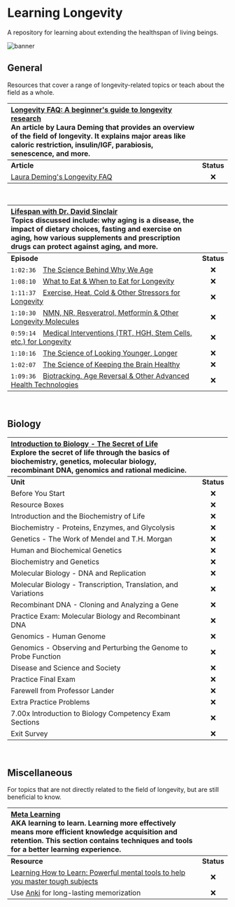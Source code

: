 # Learning Longevity
A repository for learning about extending the healthspan of living beings.

![banner](https://assets.answersingenesis.org/img/cms/content/contentnode/header_image/characters/jam-jellyfish.png)

## General
Resources that cover a range of longevity-related topics or teach about the field as a whole.

| [Longevity FAQ: A beginner's guide to longevity research](https://www.ldeming.com/longevityfaq) <br> An article by Laura Deming that provides an overview of the field of longevity. It explains major areas like caloric restriction, insulin/IGF, parabiosis, senescence, and more.  | |
| :----------------------------------------------------------------------------------------------------------------------------------------------------  | :--------: |
| **Article**                                                                                                                                            | **Status** |
|  [Laura Deming's Longevity FAQ](https://www.ldeming.com/longevityfaq)                                                                                  |     ❌     |

<br>

| [Lifespan with Dr. David Sinclair](https://www.youtube.com/playlist?list=PLD5B7ZO3P953hrxL9yEvVeu5X43d6SB3h) <br> Topics discussed include: why aging is a disease, the impact of dietary choices, fasting and exercise on aging, how various supplements and prescription drugs can protect against aging, and more.  | |
| :----------------------------------------------------------------------------------------------------------------------------------------------------  | :--------: |
| **Episode**                                                                                                                                            | **Status** |
|  `1:02:36` [The Science Behind Why We Age](https://www.youtube.com/watch?v=X1kLizzdb2c)                                                                |     ❌     |
|  `1:08:10` [What to Eat & When to Eat for Longevity](https://www.youtube.com/watch?v=wD8reCw3Kls)                                                      |     ❌     |
|  `1:11:37` [Exercise, Heat, Cold & Other Stressors for Longevity](https://www.youtube.com/watch?v=4Yc5EXX9YWg)                                         |     ❌     |
|  `1:10:30` [NMN, NR, Resveratrol, Metformin & Other Longevity Molecules](https://www.youtube.com/watch?v=bRWT7hVgwuM)                                  |     ❌     |
|  `0:59:14` [Medical Interventions (TRT, HGH, Stem Cells, etc.) for Longevity](https://www.youtube.com/watch?v=RUiRFGX1Oqs)                             |     ❌     |
|  `1:10:16` [The Science of Looking Younger, Longer](https://www.youtube.com/watch?v=-6Laa2LiS2E)                                                       |     ❌     |
|  `1:02:07` [The Science of Keeping the Brain Healthy](https://www.youtube.com/watch?v=XXtioWl9BWg)                                                     |     ❌     |
|  `1:09:36` [Biotracking, Age Reversal & Other Advanced Health Technologies](https://www.youtube.com/watch?v=mrnQkA8I6DQ)                               |     ❌     |

<br>

## Biology

| [Introduction to Biology - The Secret of Life](https://www.edx.org/course/introduction-to-biology-the-secret-of-life-3) <br> Explore the secret of life through the basics of biochemistry, genetics, molecular biology, recombinant DNA, genomics and rational medicine. | |
| :----------------------------------------------------------------------------------------------------------------------------------------------------  | :--------: |
| **Unit**                                                                                                                                               | **Status** |
|  Before You Start                                                                                                                                      |     ❌     |
|  Resource Boxes                                                                                                                                        |     ❌     |
|  Introduction and the Biochemistry of Life                                                                                                             |     ❌     |
|  Biochemistry - Proteins, Enzymes, and Glycolysis                                                                                                      |     ❌     |
|  Genetics - The Work of Mendel and T.H. Morgan                                                                                                         |     ❌     |
|  Human and Biochemical Genetics                                                                                                                        |     ❌     |
|  Biochemistry and Genetics                                                                                                                             |     ❌     |
|  Molecular Biology - DNA and Replication                                                                                                               |     ❌     |
|  Molecular Biology - Transcription, Translation, and Variations                                                                                        |     ❌     |
|  Recombinant DNA - Cloning and Analyzing a Gene                                                                                                        |     ❌     |
|  Practice Exam: Molecular Biology and Recombinant DNA                                                                                                  |     ❌     |
|  Genomics - Human Genome                                                                                                                               |     ❌     |
|  Genomics - Observing and Perturbing the Genome to Probe Function                                                                                      |     ❌     |
|  Disease and Science and Society                                                                                                                       |     ❌     |
|  Practice Final Exam                                                                                                                                   |     ❌     |
|  Farewell from Professor Lander                                                                                                                        |     ❌     |
|  Extra Practice Problems                                                                                                                               |     ❌     |
|  7.00x Introduction to Biology Competency Exam Sections                                                                                                |     ❌     |
|  Exit Survey                                                                                                                                           |     ❌     |

<br>

## Miscellaneous
For topics that are not directly related to the field of longevity, but are still beneficial to know.

| [Meta Learning](https://en.wikipedia.org/wiki/Meta_learning) <br> AKA learning to learn. Learning more effectively means more efficient knowledge acquisition and retention. This section contains techniques and tools for a better learning experience. | |
| :----------------------------------------------------------------------------------------------------------------------------------------------------  | :--------: |
| **Resource**                                                                                                                                           | **Status** |
|  [Learning How to Learn: Powerful mental tools to help you master tough subjects](https://www.coursera.org/learn/learning-how-to-learn)                |     ❌     |
|  Use [Anki](https://ankiweb.net/) for long-lasting memorization                                                                                        |     ❌     |
